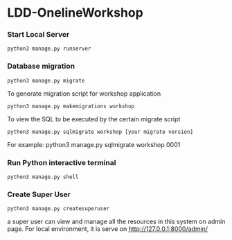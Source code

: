 # LDD-OnelineWorkshop

### Start Local Server
```shell script
python3 manage.py runserver
```


### Database migration
```shell script
python3 manage.py migrate
```

To generate migration script for workshop application
```shell script
python3 manage.py makemigrations workshop
```

To view the SQL to be executed by the certain migrate script
```shell script
python3 manage.py sqlmigrate workshop [your migrate version]
```
For example: python3 manage.py sqlmigrate workshop 0001

### Run Python interactive terminal
```shell script
python3 manage.py shell
```

### Create Super User
```shell script
python3 manage.py createsuperuser
```
a super user can view and manage all the resources in this system on admin page. For local environment, it is serve on http://127.0.0.1:8000/admin/
